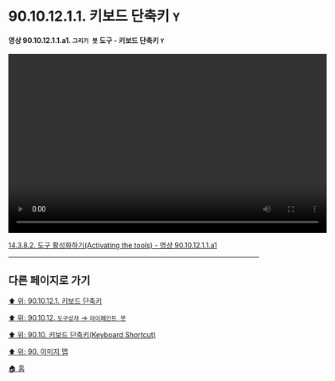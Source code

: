 # 90.10.12.1.1. 키보드 단축키 `Y`

<a id="90-10-12-01-01-a1"></a>

#### 영상 90.10.12.1.1.a1. `그리기 붓` 도구 - 키보드 단축키 `Y`
<video controls="controls" width="640" height="360" src="https://github.com/wonder13662/gimp/assets/15767104/268d1850-7e5b-41bb-93ad-39bb9d8742dc"></video>

[14.3.8.2. 도구 활성화하기(Activating the tools) - 영상 90.10.12.1.1.a1](./14-03-08-02-activating_the_tool.md#90-10-12-01-01-a1)

***

## 다른 페이지로 가기

[⬆️ 위: 90.10.12.1. 키보드 단축키](./90-10-12-01-00-keyboard_shortcut.md)

[⬆️ 위: 90.10.12. `도구상자` → `마이페인트 붓`](./90-10-12-00-tool_box-mypaint_brush.md)

[⬆️ 위: 90.10. 키보드 단축키(Keyboard Shortcut)](./90-10-00-keyboard_shortcut.md)

[⬆️ 위: 90. 이미지 맵](./90-00-image-map.md)

[🏠 홈](./00-home.md)